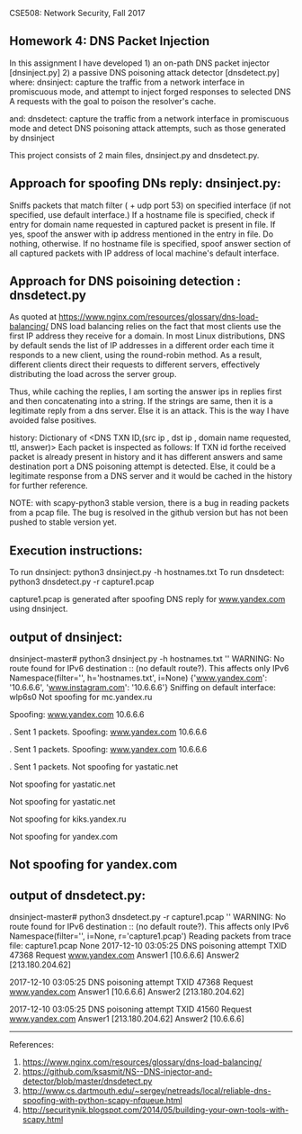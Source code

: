 CSE508: Network Security, Fall 2017

Homework 4: DNS Packet Injection
-------------------------------------------------------------------------------

In this assignment I have developed 
	1) an on-path DNS packet injector [dnsinject.py]
	2) a passive DNS poisoning attack detector [dnsdetect.py]
where: 
	dnsinject: capture the traffic from a network interface in promiscuous mode, and attempt
	to inject forged responses to selected DNS A requests with the goal to poison
	the resolver's cache.

and:
	dnsdetect: capture the traffic from a network interface in promiscuous mode and
	detect DNS poisoning attack attempts, such as those generated by dnsinject

This project consists of 2 main files, dnsinject.py and dnsdetect.py.

Approach for spoofing DNs reply: dnsinject.py:
---------------------------------------------

Sniffs packets that match filter (<specified on cmd line> + udp port 53) on specified interface (if not specified, use default interface.)
If a hostname file is specified, check if entry for domain name requested in captured packet is present in file.
If yes, spoof the answer with ip address mentioned in the entry in file. Do nothing, otherwise.
If no hostname file is specified, spoof answer section of all captured packets with IP address of local machine's default interface.


Approach for DNS poisoining detection : dnsdetect.py
-----------------------------------------------------

As quoted at https://www.nginx.com/resources/glossary/dns-load-balancing/
DNS load balancing relies on the fact that most clients use the first IP address they receive for a domain. In most Linux distributions, DNS by default sends the list of IP addresses in a different order each time it responds to a new client, using the round-robin method. As a result, different clients direct their requests to different servers, effectively distributing the load across the server group.

Thus, while caching the replies, I am sorting the answer ips in replies first and then concatenating into a string.
If the strings are same, then it is  a legitimate reply from a dns server.
Else it is an attack.
This is the way I have avoided false positives.

history: Dictionary of <DNS TXN ID,(src ip , dst ip , domain name requested, ttl, answer)> 
Each packet is inspected as follows:
	If TXN id forthe received packet is already present in history and it has different answers and same destination port
	a DNS poisoning attempt is detected.
	Else, it could be a legitimate response from a DNS server and it would be cached in the history for further reference. 

NOTE: with scapy-python3 stable version, there is a bug in reading packets from a pcap file.
The bug is resolved in the github version but has not been pushed to stable version yet.

Execution instructions:
-----------------------

To run dnsinject:
	python3 dnsinject.py -h hostnames.txt
To run dnsdetect:
	python3 dnsdetect.py -r capture1.pcap

capture1.pcap is generated after spoofing DNS reply for www.yandex.com using dnsinject.


output of dnsinject:
--------------------

dnsinject-master# python3 dnsinject.py -h hostnames.txt ''
WARNING: No route found for IPv6 destination :: (no default route?). This affects only IPv6
Namespace(filter='', h='hostnames.txt', i=None)
{'www.yandex.com': '10.6.6.6', 'www.instagram.com': '10.6.6.6'}
Sniffing on default interface:  wlp6s0
Not spoofing for mc.yandex.ru


Spoofing: www.yandex.com  10.6.6.6

.
Sent 1 packets.
Spoofing: www.yandex.com  10.6.6.6

.
Sent 1 packets.
Spoofing: www.yandex.com  10.6.6.6

.
Sent 1 packets.
Not spoofing for yastatic.net

Not spoofing for yastatic.net

Not spoofing for yastatic.net

Not spoofing for kiks.yandex.ru

Not spoofing for yandex.com

Not spoofing for yandex.com
----------------------------

output of dnsdetect.py:
-------------------
dnsinject-master# python3 dnsdetect.py -r capture1.pcap ''
WARNING: No route found for IPv6 destination :: (no default route?). This affects only IPv6
Namespace(filter='', i=None, r='capture1.pcap')
Reading packets from trace file:  capture1.pcap
None
2017-12-10 03:05:25 DNS poisoning attempt
TXID  47368  Request  www.yandex.com
Answer1 [10.6.6.6]
Answer2 [213.180.204.62]

2017-12-10 03:05:25 DNS poisoning attempt
TXID  47368  Request  www.yandex.com
Answer1 [10.6.6.6]
Answer2 [213.180.204.62]

2017-12-10 03:05:25 DNS poisoning attempt
TXID  41560  Request  www.yandex.com
Answer1 [213.180.204.62]
Answer2 [10.6.6.6]

-------------------------

References:
1. https://www.nginx.com/resources/glossary/dns-load-balancing/
2. https://github.com/ksasmit/NS--DNS-injector-and-detector/blob/master/dnsdetect.py
3. http://www.cs.dartmouth.edu/~sergey/netreads/local/reliable-dns-spoofing-with-python-scapy-nfqueue.html
4. http://securitynik.blogspot.com/2014/05/building-your-own-tools-with-scapy.html
